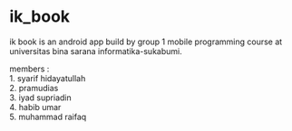 # ik_book

ik book is an android app build by group 1 mobile programming course at universitas bina sarana informatika-sukabumi.

members : <br />
    1. syarif hidayatullah <br />
    2. pramudias <br />
    3. iyad supriadin <br />
    4. habib umar <br />
    5. muhammad raifaq

